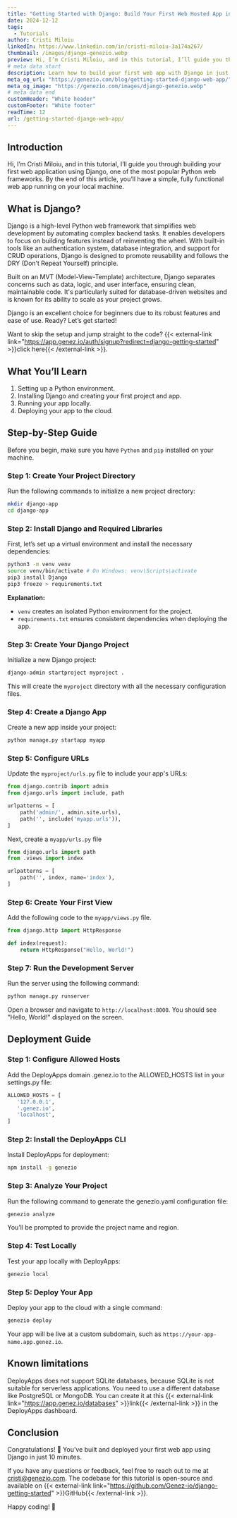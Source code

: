 ```yaml
---
title: "Getting Started with Django: Build Your First Web Hosted App in 10 Minutes"
date: 2024-12-12
tags:
  - Tutorials
author: Cristi Miloiu
linkedIn: https://www.linkedin.com/in/cristi-miloiu-3a174a267/
thumbnail: /images/django-genezio.webp
preview: Hi, I’m Cristi Miloiu, and in this tutorial, I’ll guide you through building your first web application using Django, one of the most popular Python web frameworks. By the end of this article, you’ll have a simple, fully functional web app running on your local machine.
# meta data start
description: Learn how to build your first web app with Django in just 10 minutes. Follow this beginner-friendly guide to kickstart your journey into web development.
meta_og_url: "https://genezio.com/blog/getting-started-django-web-app/"
meta_og_image: "https://genezio.com/images/django-genezio.webp"
# meta data end
customHeader: "White header"
customFooter: "White footer"
readTime: 12
url: /getting-started-django-web-app/
---
```


## Introduction

Hi, I’m Cristi Miloiu, and in this tutorial, I’ll guide you through building your first web application using Django, one of the most popular Python web frameworks. By the end of this article, you’ll have a simple, fully functional web app running on your local machine.

## What is Django?

Django is a high-level Python web framework that simplifies web development by automating complex backend tasks. It enables developers to focus on building features instead of reinventing the wheel. With built-in tools like an authentication system, database integration, and support for CRUD operations, Django is designed to promote reusability and follows the DRY (Don’t Repeat Yourself) principle.

Built on an MVT (Model-View-Template) architecture, Django separates concerns such as data, logic, and user interface, ensuring clean, maintainable code. It's particularly suited for database-driven websites and is known for its ability to scale as your project grows.

Django is an excellent choice for beginners due to its robust features and ease of use. Ready? Let’s get started!

Want to skip the setup and jump straight to the code? {{< external-link link="https://app.genez.io/auth/signup?redirect=django-getting-started" >}}click here{{< /external-link >}}.

## What You’ll Learn

1. Setting up a Python environment.
2. Installing Django and creating your first project and app.
3. Running your app locally.
4. Deploying your app to the cloud.

## Step-by-Step Guide

Before you begin, make sure you have `Python` and `pip` installed on your machine.

### Step 1: Create Your Project Directory

Run the following commands to initialize a new project directory:

```bash
mkdir django-app
cd django-app
```

### Step 2: Install Django and Required Libraries

First, let’s set up a virtual environment and install the necessary dependencies:

```bash
python3 -m venv venv
source venv/bin/activate # On Windows: venv\Scripts\activate
pip3 install Django
pip3 freeze > requirements.txt
```

**Explanation:**

- `venv` creates an isolated Python environment for the project.
- `requirements.txt` ensures consistent dependencies when deploying the app.

### Step 3: Create Your Django Project

Initialize a new Django project:

```bash
django-admin startproject myproject .
```

This will create the `myproject` directory with all the necessary configuration files.

### Step 4: Create a Django App

Create a new app inside your project:

```bash
python manage.py startapp myapp
```

### Step 5: Configure URLs

Update the `myproject/urls.py` file to include your app's URLs:

```python
from django.contrib import admin
from django.urls import include, path

urlpatterns = [
    path('admin/', admin.site.urls),
    path('', include('myapp.urls')),
]
```

Next, create a `myapp/urls.py` file

```python
from django.urls import path
from .views import index

urlpatterns = [
    path('', index, name='index'),
]
```

### Step 6: Create Your First View

Add the following code to the `myapp/views.py` file.

```python
from django.http import HttpResponse

def index(request):
    return HttpResponse("Hello, World!")
```

### Step 7: Run the Development Server

Run the server using the following command:

```bash
python manage.py runserver
```

Open a browser and navigate to `http://localhost:8000`. You should see "Hello, World!" displayed on the screen.

## Deployment Guide

### Step 1: Configure Allowed Hosts

Add the DeployApps domain .genez.io to the ALLOWED_HOSTS list in your settings.py file:

```python
ALLOWED_HOSTS = [
   '127.0.0.1',
   '.genez.io',
   'localhost',
]
```

### Step 2: Install the DeployApps CLI

Install DeployApps for deployment:

```bash
npm install -g genezio
```

### Step 3: Analyze Your Project

Run the following command to generate the genezio.yaml configuration file:

```bash
genezio analyze
```

You’ll be prompted to provide the project name and region.

### Step 4: Test Locally

Test your app locally with DeployApps:

```bash
genezio local
```

### Step 5: Deploy Your App

Deploy your app to the cloud with a single command:

```bash
genezio deploy
```

Your app will be live at a custom subdomain, such as `https://your-app-name.app.genez.io`.

## Known limitations​

DeployApps does not support SQLite databases, because SQLite is not suitable for serverless applications. You need to use a different database like PostgreSQL or MongoDB. You can create it at this {{< external-link link="https://app.genez.io/databases" >}}link{{< /external-link >}} in the DeployApps dashboard.

## Conclusion

Congratulations! 🎉 You’ve built and deployed your first web app using Django in just 10 minutes.

If you have any questions or feedback, feel free to reach out to me at cristi@genezio.com. The codebase for this tutorial is open-source and available on {{< external-link link="https://github.com/Genez-io/django-getting-started" >}}GitHub{{< /external-link >}}.

Happy coding! 🚀
